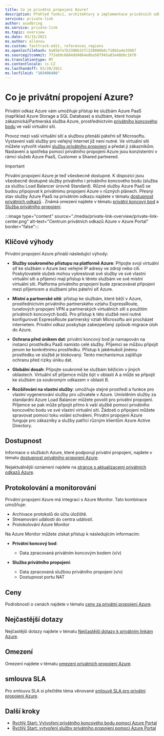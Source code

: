 ```yaml
---
title: Co je privátní propojení Azure?
description: Přehled funkcí, architektury a implementace privátních odkazů Azure Přečtěte si, jak fungují privátní koncové body Azure a služba privátního propojení Azure a jak je používat.
services: private-link
author: asudbring
ms.service: private-link
ms.topic: overview
ms.date: 03/15/2021
ms.author: allensu
ms.custom: fasttrack-edit, references_regions
ms.openlocfilehash: 6a85bfe7b3390b32fc220000b0c710b5a4e35067
ms.sourcegitcommit: 772eb9c6684dd4864e0ba507945a83e48b8c16f0
ms.translationtype: MT
ms.contentlocale: cs-CZ
ms.lasthandoff: 03/20/2021
ms.locfileid: "103496486"
---
```

# <a name="what-is-azure-private-link"></a>Co je privátní propojení Azure? 
Privátní odkaz Azure vám umožňuje přístup ke službám Azure PaaS (například Azure Storage a SQL Database) a službám, které hostuje zákaznická/Partnerská služba Azure, prostřednictvím [privátního koncového bodu](private-endpoint-overview.md) ve vaší virtuální síti.

Provoz mezi vaší virtuální sítí a službou přenáší páteřní síť Microsoftu. Vystavení vaší služby pro veřejný Internet již není nutné. Ve virtuální síti můžete vytvořit vlastní [službu privátního propojení](private-link-service-overview.md) a předat ji zákazníkům. Nastavení a spotřeba pomocí privátního propojení Azure jsou konzistentní v rámci služeb Azure PaaS, Customer a Shared partnered.

> [!IMPORTANT]
> Privátní propojení Azure je teď všeobecně dostupné. K dispozici jsou všeobecně dostupné služby privátního i privátního koncového bodu (služba za službu Load Balancer úrovně Standard). Různé služby Azure PaaS se budou připojovat k privátnímu propojení Azure v různých plánech. Přesný stav služby Azure PaaS na privátním odkazu najdete v tématu [dostupnost privátních odkazů](availability.md) . Známá omezení najdete v tématu [privátní koncový bod](private-endpoint-overview.md#limitations) a [Služba privátního propojení](private-link-service-overview.md#limitations). 

:::image type="content" source="./media/private-link-overview/private-link-center.png" alt-text="Centrum privátních odkazů Azure v Azure Portal" border="false":::

## <a name="key-benefits"></a>Klíčové výhody
Privátní propojení Azure přináší následující výhody:  
- **Služby soukromého přístupu na platformě Azure**: Připojte svoji virtuální síť ke službám v Azure bez veřejné IP adresy ve zdroji nebo cíli. Poskytovatelé služeb mohou vykreslovat své služby ve své vlastní virtuální síti a příjemci mají přístup k těmto službám ve své místní virtuální síti. Platforma privátního propojení bude zpracovávat připojení mezi příjemcem a službami přes páteřní síť Azure. 
 
- **Místní a partnerské sítě**: přístup ke službám, které běží v Azure, prostřednictvím privátního partnerského vztahu ExpressRoute, tunelových propojení VPN a partnerských virtuálních sítí s použitím privátních koncových bodů. Pro přístup k této službě není nutné konfigurovat ExpressRoute partnerský vztah Microsoftu ani procházet internetem. Privátní odkaz poskytuje zabezpečený způsob migrace úloh do Azure.
 
- **Ochrana před únikem dat**: privátní koncový bod je namapován na instanci prostředku PaaS namísto celé služby. Příjemci se můžou připojit jenom ke konkrétnímu prostředku. Přístup k jakémukoli jinému prostředku ve službě je blokovaný. Tento mechanismus zajišťuje ochranu před riziky úniku dat. 
 
- **Globální dosah**: Připojte soukromě ke službám běžícím v jiných oblastech. Virtuální síť příjemce může být v oblasti A a může se připojit ke službám za soukromým odkazem v oblasti B.  
 
- **Rozšiřování na vlastní služby**: umožňuje stejné prostředí a funkce pro vlastní vygenerování služby pro uživatele v Azure. Umístěním služby za standardní Azure Load Balancer můžete povolit pro privátní propojení. Příjemce se pak může připojit přímo k vaší službě pomocí privátního koncového bodu ve své vlastní virtuální síti. Žádosti o připojení můžete spravovat pomocí toku volání schválení. Privátní propojení Azure funguje pro zákazníky a služby patřící různým klientům Azure Active Directory. 

## <a name="availability"></a>Dostupnost 

Informace o službách Azure, které podporují privátní propojení, najdete v tématu [dostupnost privátního propojení Azure](availability.md).

Nejaktuálnější oznámení najdete na [stránce s aktualizacemi privátních odkazů Azure](https://azure.microsoft.com/updates/?product=private-link).

## <a name="logging-and-monitoring"></a>Protokolování a monitorování

Privátní propojení Azure má integraci s Azure Monitor. Tato kombinace umožňuje:

 - Archivace protokolů do účtu úložiště.
 - Streamování událostí do centra událostí.
 - Protokolování Azure Monitor

Na Azure Monitor můžete získat přístup k následujícím informacím: 
- **Privátní koncový bod**: 
    - Data zpracovaná privátním koncovým bodem (v/v)
 
- **Služba privátního propojení**:
    - Data zpracovaná službou privátního propojení (v/v)
    - Dostupnost portu NAT  
 
## <a name="pricing"></a>Ceny   
Podrobnosti o cenách najdete v tématu [ceny za privátní propojení Azure](https://azure.microsoft.com/pricing/details/private-link/).
 
## <a name="faqs"></a>Nejčastější dotazy  
Nejčastější dotazy najdete v tématu [Nejčastější dotazy k privátním linkám Azure](private-link-faq.md).
 
## <a name="limits"></a>Omezení  
Omezení najdete v tématu [omezení privátních propojení Azure](../azure-resource-manager/management/azure-subscription-service-limits.md#private-link-limits).

## <a name="service-level-agreement"></a>smlouva SLA
Pro smlouvu SLA si přečtěte téma věnované [smlouvě SLA pro privátní propojení Azure](https://azure.microsoft.com/support/legal/sla/private-link/v1_0/).

## <a name="next-steps"></a>Další kroky

- [Rychlý Start: Vytvoření privátního koncového bodu pomocí Azure Portal](create-private-endpoint-portal.md)
- [Rychlý Start: vytvoření služby privátního propojení pomocí Azure Portal](create-private-link-service-portal.md)
